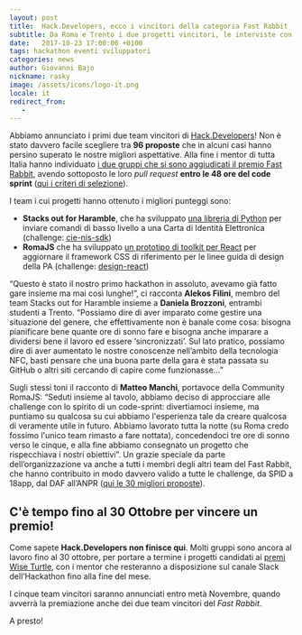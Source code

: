 ```yaml
---
layout: post
title:  Hack.Developers, ecco i vincitori della categoria Fast Rabbit
subtitle: Da Roma e Trento i due progetti vincitori, le interviste con i membri dei team
date:   2017-10-23 17:00:00 +0100
tags: hackathon eventi sviluppatori
categories: news
author: Giovanni Bajo
nickname: rasky
image: /assets/icons/logo-it.png
locale: it
redirect_from:
   -
---
```

Abbiamo annunciato i primi due team vincitori di [Hack.Developers](https://hack.developers.italia.it/)! Non è stato davvero facile scegliere tra **96 proposte** che in alcuni casi hanno persino superato le nostre migliori aspettative. Alla fine i mentor di tutta Italia hanno individuato [i due gruppi che si sono aggiudicati il premio Fast Rabbit](https://hack.developers.italia.it/premiazione-fast-rabbit/), avendo sottoposto le loro *pull request* **entro le 48 ore del code sprint** ([qui i criteri di selezione](https://hack.developers.italia.it/premi/)).

I team i cui progetti hanno ottenuto i migliori punteggi sono:

 - **Stacks out for Haramble**, che ha sviluppato [una libreria di Python](https://github.com/italia/cie-nis-sdk/pull/3) per inviare comandi di basso livello a una Carta di Identità Elettronica (challenge: [cie-nis-sdk](https://github.com/italia/cie-nis-sdk))
 - **RomaJS** che ha sviluppato [un prototipo di toolkit per React](https://github.com/italia/design-react/pull/4) per aggiornare il framework CSS di riferimento per le linee guida di design della PA (challenge: [design-react](https://github.com/italia/design-react/issues/1))

“Questo è stato il nostro primo hackathon in assoluto, avevamo già fatto gare insieme ma mai così lunghe!”, ci racconta **Alekos Filini**, membro del team Stacks out for Haramble insieme a **Daniela Brozzoni**, entrambi studenti a Trento. “Possiamo dire di aver imparato come gestire una situazione del genere, che effettivamente non è banale come cosa: bisogna pianificare bene quante ore di sonno fare e bisogna anche imparare a dividersi bene il lavoro ed essere ‘sincronizzati’. Sul lato pratico, possiamo dire di aver aumentato le nostre conoscenze nell’ambito della tecnologia NFC, basti pensare che una buona parte della gara è stata passata su GitHub o altri siti cercando di capire come funzionasse…”

Sugli stessi toni il racconto di **Matteo Manchi**, portavoce della Community RomaJS: “Seduti insieme al tavolo, abbiamo deciso di approcciare alle challenge con lo spirito di un code-sprint: divertiamoci insieme, ma puntiamo su qualcosa su cui abbiamo l'esperienza tale da creare qualcosa di veramente utile in futuro. Abbiamo lavorato tutta la notte (su Roma credo fossimo l'unico team rimasto a fare nottata), concedendoci tre ore di sonno verso le cinque, e alla fine abbiamo consegnato un progetto che rispecchiava i nostri obiettivi”.
Un grazie speciale da parte dell’organizzazione va anche a tutti i membri degli altri team del Fast Rabbit, che hanno contribuito in modo davvero valido a  tutte le challenge, da SPID a 18app, dal DAF all’ANPR ([qui le 30 migliori proposte](https://hack.developers.italia.it/premiazione-fast-rabbit/)).

## C'è tempo fino al 30 Ottobre per vincere un premio!

Come sapete **Hack.Developers non finisce qui**. Molti gruppi sono ancora al lavoro fino al 30 ottobre, per portare a termine i progetti candidati ai [premi Wise Turtle](https://hack.developers.italia.it/premi/), con i mentor che resteranno a disposizione sul canale Slack dell’Hackathon fino alla fine del mese.

I cinque team vincitori saranno annunciati entro metà Novembre, quando avverrà la premiazione anche dei due team vincitori del *Fast Rabbit*.

A presto!
